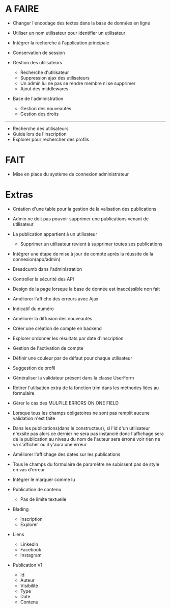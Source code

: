 # A FAIRE

- Changer l'encodage des textes dans la base de données en ligne

- Utiliser un nom utilisateur pour identifier un utilisateur
- Intégrer la recherche à l'application principale
- Conservation de session

- Gestion des utilisateurs
  - Recherche d'utilisateur
  - Suppression ajax des utilisateurs
  - Un admin lui ne pas se rendre membre ni se supprimer
  - Ajout des middlewares



- Base de l'administration
  - Gestion des nouveautés
  - Gestion des droits

----
- Recherche des utilisateurs
- Guide lors de l'inscription
- Explorer pour rechercher des profils

# FAIT
- Mise en place du système de connexion administrateur


# Extras
- Création d'une table pour la gestion de la valisation des publications
- Admin ne doit pas pouvoir supprimer une publications venant de utilisateur
- La publication appartient à un utilisateur
  - Supprimer un utilisateur revient à supprimer toutes ses publications
- Intégrer une étape de mise à jour de compte après la réussite de la connexion(app/admin)
- Breadcumb dans l'administration
- Controller la sécurité des API
- Design de la page lorsque la base de donnée est inaccéssible non fait
- Améliorer l'affiche des erreurs avec Ajax
- Indicatif du numéro
- Améliorer la diffusion des nouveautés
- Créer une création de compte en backend
- Explorer ordonner les résultats par date d'inscription
- Gestion de l'activation de compte
- Définir une couleur par de défaut pour chaque utilisateur
- Suggestion de profil
- Généraliser la validateur présent dans la classe UserForm
- Retirer l'utilsation extra de la fonction trim dans les méthodes liées au formulaire
- Gérer le cas des MULPILE ERRORS ON ONE FIELD
- Lorsque tous les champs obligatoires ne sont pas remplit aucune validation n'est faite
- Dans les publications(dans le constructeur), si l'id d'un utilisateur n'exsite pas alors ce dernier ne sera pas instancié donc l'affichage sera de la publication au niveau du nom de l'auteur sera érroné voir rien ne va s'afficher ou il y'aura une erreur
- Améliorer l'affichage des dates sur les publications
- Tous le champs du formulaire de paramètre ne subissent pas de style en vas d'erreur
- Intégrer le marquer comme lu
- Publication de contenu
  - Pas de limite textuelle
- Blading
  - Inscription
  - Explorer

- Liens
  - Linkedin
  - Facebook
  - Instagram

- Publication V1
  - Id
  - Auteur
  - Visibilité
  - Type
  - Date
  - Contenu

